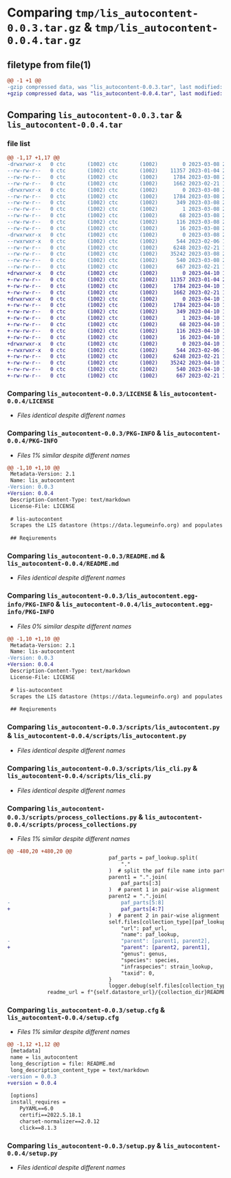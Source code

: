 # Comparing `tmp/lis_autocontent-0.0.3.tar.gz` & `tmp/lis_autocontent-0.0.4.tar.gz`

## filetype from file(1)

```diff
@@ -1 +1 @@
-gzip compressed data, was "lis_autocontent-0.0.3.tar", last modified: Wed Mar  8 20:18:25 2023, max compression
+gzip compressed data, was "lis_autocontent-0.0.4.tar", last modified: Mon Apr 10 18:02:32 2023, max compression
```

## Comparing `lis_autocontent-0.0.3.tar` & `lis_autocontent-0.0.4.tar`

### file list

```diff
@@ -1,17 +1,17 @@
-drwxrwxr-x   0 ctc       (1002) ctc       (1002)        0 2023-03-08 20:18:25.942400 lis_autocontent-0.0.3/
--rw-rw-r--   0 ctc       (1002) ctc       (1002)    11357 2023-01-04 20:13:17.000000 lis_autocontent-0.0.3/LICENSE
--rw-rw-r--   0 ctc       (1002) ctc       (1002)     1784 2023-03-08 20:18:25.943400 lis_autocontent-0.0.3/PKG-INFO
--rw-rw-r--   0 ctc       (1002) ctc       (1002)     1662 2023-02-21 17:46:17.000000 lis_autocontent-0.0.3/README.md
-drwxrwxr-x   0 ctc       (1002) ctc       (1002)        0 2023-03-08 20:18:25.861399 lis_autocontent-0.0.3/lis_autocontent.egg-info/
--rw-rw-r--   0 ctc       (1002) ctc       (1002)     1784 2023-03-08 20:18:25.000000 lis_autocontent-0.0.3/lis_autocontent.egg-info/PKG-INFO
--rw-rw-r--   0 ctc       (1002) ctc       (1002)      349 2023-03-08 20:18:25.000000 lis_autocontent-0.0.3/lis_autocontent.egg-info/SOURCES.txt
--rw-rw-r--   0 ctc       (1002) ctc       (1002)        1 2023-03-08 20:18:25.000000 lis_autocontent-0.0.3/lis_autocontent.egg-info/dependency_links.txt
--rw-rw-r--   0 ctc       (1002) ctc       (1002)       68 2023-03-08 20:18:25.000000 lis_autocontent-0.0.3/lis_autocontent.egg-info/entry_points.txt
--rw-rw-r--   0 ctc       (1002) ctc       (1002)      116 2023-03-08 20:18:25.000000 lis_autocontent-0.0.3/lis_autocontent.egg-info/requires.txt
--rw-rw-r--   0 ctc       (1002) ctc       (1002)       16 2023-03-08 20:18:25.000000 lis_autocontent-0.0.3/lis_autocontent.egg-info/top_level.txt
-drwxrwxr-x   0 ctc       (1002) ctc       (1002)        0 2023-03-08 20:18:25.928400 lis_autocontent-0.0.3/scripts/
--rwxrwxr-x   0 ctc       (1002) ctc       (1002)      544 2023-02-06 19:43:23.000000 lis_autocontent-0.0.3/scripts/lis_autocontent.py
--rw-rw-r--   0 ctc       (1002) ctc       (1002)     6248 2023-02-21 17:46:17.000000 lis_autocontent-0.0.3/scripts/lis_cli.py
--rw-rw-r--   0 ctc       (1002) ctc       (1002)    35242 2023-03-08 20:13:14.000000 lis_autocontent-0.0.3/scripts/process_collections.py
--rw-rw-r--   0 ctc       (1002) ctc       (1002)      540 2023-03-08 20:18:25.946401 lis_autocontent-0.0.3/setup.cfg
--rw-rw-r--   0 ctc       (1002) ctc       (1002)      667 2023-02-21 17:46:17.000000 lis_autocontent-0.0.3/setup.py
+drwxrwxr-x   0 ctc       (1002) ctc       (1002)        0 2023-04-10 18:02:32.103026 lis_autocontent-0.0.4/
+-rw-rw-r--   0 ctc       (1002) ctc       (1002)    11357 2023-01-04 20:13:17.000000 lis_autocontent-0.0.4/LICENSE
+-rw-rw-r--   0 ctc       (1002) ctc       (1002)     1784 2023-04-10 18:02:32.103525 lis_autocontent-0.0.4/PKG-INFO
+-rw-rw-r--   0 ctc       (1002) ctc       (1002)     1662 2023-02-21 17:46:17.000000 lis_autocontent-0.0.4/README.md
+drwxrwxr-x   0 ctc       (1002) ctc       (1002)        0 2023-04-10 18:02:32.097394 lis_autocontent-0.0.4/lis_autocontent.egg-info/
+-rw-rw-r--   0 ctc       (1002) ctc       (1002)     1784 2023-04-10 18:02:32.000000 lis_autocontent-0.0.4/lis_autocontent.egg-info/PKG-INFO
+-rw-rw-r--   0 ctc       (1002) ctc       (1002)      349 2023-04-10 18:02:32.000000 lis_autocontent-0.0.4/lis_autocontent.egg-info/SOURCES.txt
+-rw-rw-r--   0 ctc       (1002) ctc       (1002)        1 2023-04-10 18:02:32.000000 lis_autocontent-0.0.4/lis_autocontent.egg-info/dependency_links.txt
+-rw-rw-r--   0 ctc       (1002) ctc       (1002)       68 2023-04-10 18:02:32.000000 lis_autocontent-0.0.4/lis_autocontent.egg-info/entry_points.txt
+-rw-rw-r--   0 ctc       (1002) ctc       (1002)      116 2023-04-10 18:02:32.000000 lis_autocontent-0.0.4/lis_autocontent.egg-info/requires.txt
+-rw-rw-r--   0 ctc       (1002) ctc       (1002)       16 2023-04-10 18:02:32.000000 lis_autocontent-0.0.4/lis_autocontent.egg-info/top_level.txt
+drwxrwxr-x   0 ctc       (1002) ctc       (1002)        0 2023-04-10 18:02:32.101335 lis_autocontent-0.0.4/scripts/
+-rwxrwxr-x   0 ctc       (1002) ctc       (1002)      544 2023-02-06 19:43:23.000000 lis_autocontent-0.0.4/scripts/lis_autocontent.py
+-rw-rw-r--   0 ctc       (1002) ctc       (1002)     6248 2023-02-21 17:46:17.000000 lis_autocontent-0.0.4/scripts/lis_cli.py
+-rw-rw-r--   0 ctc       (1002) ctc       (1002)    35242 2023-04-10 18:01:05.000000 lis_autocontent-0.0.4/scripts/process_collections.py
+-rw-rw-r--   0 ctc       (1002) ctc       (1002)      540 2023-04-10 18:02:32.105270 lis_autocontent-0.0.4/setup.cfg
+-rw-rw-r--   0 ctc       (1002) ctc       (1002)      667 2023-02-21 17:46:17.000000 lis_autocontent-0.0.4/setup.py
```

### Comparing `lis_autocontent-0.0.3/LICENSE` & `lis_autocontent-0.0.4/LICENSE`

 * *Files identical despite different names*

### Comparing `lis_autocontent-0.0.3/PKG-INFO` & `lis_autocontent-0.0.4/PKG-INFO`

 * *Files 1% similar despite different names*

```diff
@@ -1,10 +1,10 @@
 Metadata-Version: 2.1
 Name: lis_autocontent
-Version: 0.0.3
+Version: 0.0.4
 Description-Content-Type: text/markdown
 License-File: LICENSE
 
 # lis-autocontent
 Scrapes the LIS datastore (https://data.legumeinfo.org) and populates various configs and databases for deployment
 
 ## Reqiurements
```

### Comparing `lis_autocontent-0.0.3/README.md` & `lis_autocontent-0.0.4/README.md`

 * *Files identical despite different names*

### Comparing `lis_autocontent-0.0.3/lis_autocontent.egg-info/PKG-INFO` & `lis_autocontent-0.0.4/lis_autocontent.egg-info/PKG-INFO`

 * *Files 0% similar despite different names*

```diff
@@ -1,10 +1,10 @@
 Metadata-Version: 2.1
 Name: lis-autocontent
-Version: 0.0.3
+Version: 0.0.4
 Description-Content-Type: text/markdown
 License-File: LICENSE
 
 # lis-autocontent
 Scrapes the LIS datastore (https://data.legumeinfo.org) and populates various configs and databases for deployment
 
 ## Reqiurements
```

### Comparing `lis_autocontent-0.0.3/scripts/lis_autocontent.py` & `lis_autocontent-0.0.4/scripts/lis_autocontent.py`

 * *Files identical despite different names*

### Comparing `lis_autocontent-0.0.3/scripts/lis_cli.py` & `lis_autocontent-0.0.4/scripts/lis_cli.py`

 * *Files identical despite different names*

### Comparing `lis_autocontent-0.0.3/scripts/process_collections.py` & `lis_autocontent-0.0.4/scripts/process_collections.py`

 * *Files 1% similar despite different names*

```diff
@@ -480,20 +480,20 @@
                                 paf_parts = paf_lookup.split(
                                     "."
                                 )  # split the paf file name into parts delimited by '.'
                                 parent1 = ".".join(
                                     paf_parts[:3]
                                 )  # parent 1 in pair-wise alignment
                                 parent2 = ".".join(
-                                    paf_parts[5:8]
+                                    paf_parts[4:7]
                                 )  # parent 2 in pair-wise alignment
                                 self.files[collection_type][paf_lookup] = {
                                     "url": paf_url,
                                     "name": paf_lookup,
-                                    "parent": [parent1, parent2],
+                                    "parent": [parent2, parent1],
                                     "genus": genus,
                                     "species": species,
                                     "infraspecies": strain_lookup,
                                     "taxid": 0,
                                 }
                                 logger.debug(self.files[collection_type][paf_lookup])
             readme_url = f"{self.datastore_url}/{collection_dir}README.{name}.yml"  # species collection readme
```

### Comparing `lis_autocontent-0.0.3/setup.cfg` & `lis_autocontent-0.0.4/setup.cfg`

 * *Files 1% similar despite different names*

```diff
@@ -1,12 +1,12 @@
 [metadata]
 name = lis_autocontent
 long_description = file: README.md
 long_description_content_type = text/markdown
-version = 0.0.3
+version = 0.0.4
 
 [options]
 install_requires = 
 	PyYAML==6.0
 	certifi==2022.5.18.1
 	charset-normalizer==2.0.12
 	click==8.1.3
```

### Comparing `lis_autocontent-0.0.3/setup.py` & `lis_autocontent-0.0.4/setup.py`

 * *Files identical despite different names*

